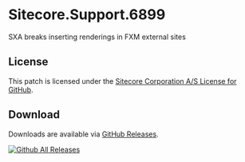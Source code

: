 # Sitecore.Support.6899
SXA breaks inserting renderings in FXM external sites

## License  
This patch is licensed under the [Sitecore Corporation A/S License for GitHub](https://github.com/sitecoresupport/Sitecore.Support.6899/blob/master/LICENSE).  

## Download  
Downloads are available via [GitHub Releases](https://github.com/sitecoresupport/Sitecore.Support.6899/releases).  

[![Github All Releases](https://img.shields.io/github/downloads/SitecoreSupport/Sitecore.Support.6899/total.svg)](https://github.com/SitecoreSupport/Sitecore.Support.6899/releases)
